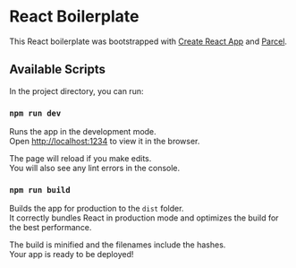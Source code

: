 # React Boilerplate

This React boilerplate was bootstrapped with [Create React App](https://github.com/facebook/create-react-app) and [Parcel](https://parceljs.org/).

## Available Scripts

In the project directory, you can run:

### `npm run dev`

Runs the app in the development mode.<br>
Open [http://localhost:1234](http://localhost:1234) to view it in the browser.

The page will reload if you make edits.<br>
You will also see any lint errors in the console.

### `npm run build`

Builds the app for production to the `dist` folder.<br>
It correctly bundles React in production mode and optimizes the build for the best performance.

The build is minified and the filenames include the hashes.<br>
Your app is ready to be deployed!
